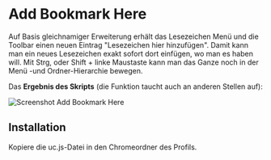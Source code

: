 # Add Bookmark Here
Auf Basis gleichnamiger Erweiterung erhält das Lesezeichen Menü und die Toolbar einen neuen Eintrag "Lesezeichen hier hinzufügen". 
Damit kann man ein neues Lesezeichen exakt sofort dort einfügen, wo man es haben will. Mit Strg, oder Shift + linke Maustaste kann man das Ganze 
noch in der Menü -und Ordner-Hierarchie bewegen.

Das **Ergebnis des Skripts** (die Funktion taucht auch an anderen Stellen auf):

![Screenshot Add Bookmark Here](https://github.com/ardiman/userChrome.js/raw/master/addbookmarkhere/scr_addbookmarkhere.png)

## Installation
Kopiere die uc.js-Datei in den Chromeordner des Profils.
